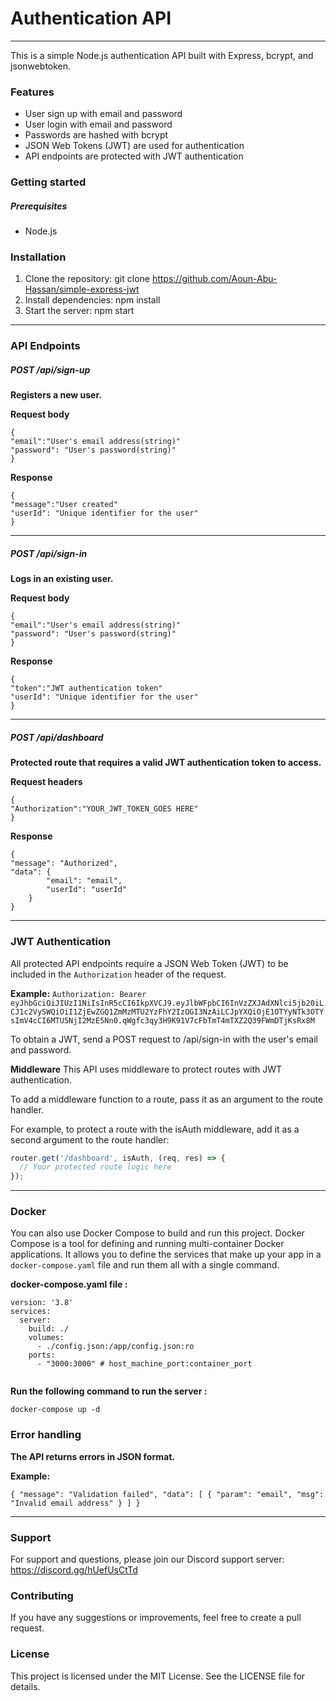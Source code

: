 # Authentication API


------------



This is a simple Node.js authentication API built with Express, bcrypt, and jsonwebtoken.


### Features
- User sign up with email and password
- User login with email and password
- Passwords are hashed with bcrypt
- JSON Web Tokens (JWT) are used for authentication
- API endpoints are protected with JWT authentication






### Getting started
##### Prerequisites
- Node.js




### Installation
1. Clone the repository: git clone https://github.com/Aoun-Abu-Hassan/simple-express-jwt
2. Install dependencies: npm install
3. Start the server: npm start


------------



### API Endpoints

##### POST /api/sign-up
**Registers a new user.**

**Request body**
```
{
"email":"User's email address(string)"
"password": "User's password(string)"
}
```

**Response**
```
{
"message":"User created"
"userId": "Unique identifier for the user"
}
```

------------


##### POST /api/sign-in
**Logs in an existing user.**

**Request body**
```
{
"email":"User's email address(string)"
"password": "User's password(string)"
}
```

**Response**
```
{
"token":"JWT authentication token"
"userId": "Unique identifier for the user"
}
```

------------


##### POST /api/dashboard
**Protected route that requires a valid JWT authentication token to access.**

**Request headers**
```
{
"Authorization":"YOUR_JWT_TOKEN_GOES HERE"
}
```

**Response**
```
{
"message": "Authorized",
"data": {
        "email": "email",
        "userId": "userId"
    }
}
```

------------


### JWT Authentication
All protected API endpoints require a JSON Web Token (JWT) to be included in the `Authorization` header of the request.

**Example:**
`Authorization: Bearer eyJhbGciOiJIUzI1NiIsInR5cCI6IkpXVCJ9.eyJlbWFpbCI6InVzZXJAdXNlci5jb20iLCJ1c2VySWQiOiI1ZjEwZGQ1ZmMzMTU2YzFhY2IzOGI3NzAiLCJpYXQiOjE1OTYyNTk3OTYsImV4cCI6MTU5NjI2MzE5Nn0.qWgfc3qy3H9K91V7cFbTmT4mTXZ2Q39FWmDTjKsRx8M`

To obtain a JWT, send a POST request to /api/sign-in with the user's email and password.

**Middleware**
This API uses middleware to protect routes with JWT authentication.

To add a middleware function to a route, pass it as an argument to the route handler.

For example, to protect a route with the isAuth middleware, add it as a second argument to the route handler:

```js
router.get('/dashboard', isAuth, (req, res) => {
  // Your protected route logic here
});
```


------------

### Docker
You can also use Docker Compose to build and run this project. Docker Compose is a tool for defining and running multi-container Docker applications. It allows you to define the services that make up your app in a `docker-compose.yaml` file and run them all with a single command.

**docker-compose.yaml file :**
```
version: '3.8'
services:
  server:
    build: ./
    volumes:
      - ./config.json:/app/config.json:ro
    ports:
      - "3000:3000" # host_machine_port:container_port
  
```

**Run the following command to run the server :**
```
docker-compose up -d
```

### Error handling
**The API returns errors in JSON format.**

**Example:**

`
{
  "message": "Validation failed",
  "data": [
    {
      "param": "email",
      "msg": "Invalid email address"
    }
  ]
}
`


------------



### Support
For support and questions, please join our Discord support server: https://discord.gg/hUefUsCtTd

### Contributing
If you have any suggestions or improvements, feel free to create a pull request.

### License
This project is licensed under the MIT License. See the LICENSE file for details.